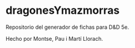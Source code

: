 # dragonesYmazmorras

Repositorio del generador de fichas para D&D 5e.

Hecho por Montse, Pau i Martí Llorach.

